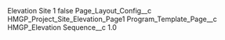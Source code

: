 <?xml version="1.0" encoding="UTF-8"?>
<CustomMetadata xmlns="http://soap.sforce.com/2006/04/metadata" xmlns:xsi="http://www.w3.org/2001/XMLSchema-instance" xmlns:xsd="http://www.w3.org/2001/XMLSchema">
    <label>Elevation Site 1</label>
    <protected>false</protected>
    <values>
        <field>Page_Layout_Config__c</field>
        <value xsi:type="xsd:string">HMGP_Project_Site_Elevation_Page1</value>
    </values>
    <values>
        <field>Program_Template_Page__c</field>
        <value xsi:type="xsd:string">HMGP_Elevation</value>
    </values>
    <values>
        <field>Sequence__c</field>
        <value xsi:type="xsd:double">1.0</value>
    </values>
</CustomMetadata>
